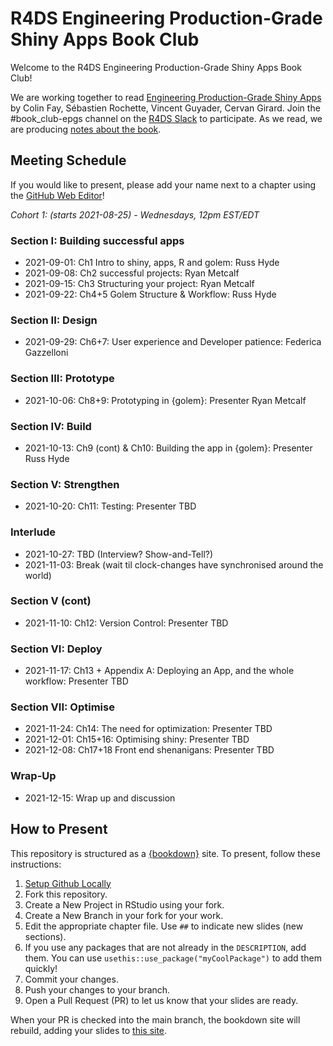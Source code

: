 # R4DS Engineering Production-Grade Shiny Apps Book Club

Welcome to the R4DS Engineering Production-Grade Shiny Apps Book Club!

We are working together to read [Engineering Production-Grade Shiny Apps](https://engineering-shiny.org/) by Colin Fay, Sébastien Rochette, Vincent Guyader, Cervan Girard.
Join the #book_club-epgs channel on the [R4DS Slack](https://r4ds.io/join) to participate.
As we read, we are producing [notes about the book](https://r4ds.github.io/bookclub-URL/).

## Meeting Schedule

If you would like to present, please add your name next to a chapter using the [GitHub Web Editor](https://youtu.be/d41oc2OMAuI)!

*Cohort 1: (starts 2021-08-25) - Wednesdays, 12pm EST/EDT*

### Section I: Building successful apps

- 2021-09-01: Ch1 Intro to shiny, apps, R and golem: Russ Hyde
- 2021-09-08: Ch2 successful projects: Ryan Metcalf
- 2021-09-15: Ch3 Structuring your project: Ryan Metcalf
- 2021-09-22: Ch4+5 Golem Structure & Workflow: Russ Hyde

### Section II:  Design

- 2021-09-29: Ch6+7: User experience and Developer patience: Federica Gazzelloni

### Section III: Prototype

- 2021-10-06: Ch8+9: Prototyping in {golem}: Presenter Ryan Metcalf

### Section IV: Build

- 2021-10-13: Ch9 (cont) & Ch10: Building the app in {golem}: Presenter Russ Hyde

### Section V: Strengthen

- 2021-10-20: Ch11: Testing: Presenter TBD

### Interlude

- 2021-10-27: TBD (Interview? Show-and-Tell?)
- 2021-11-03: Break (wait til clock-changes have synchronised around the world)

### Section V (cont)

- 2021-11-10: Ch12: Version Control: Presenter TBD

### Section VI: Deploy

- 2021-11-17: Ch13 + Appendix A: Deploying an App, and the whole workflow: Presenter TBD

### Section VII: Optimise

- 2021-11-24: Ch14: The need for optimization: Presenter TBD
- 2021-12-01: Ch15+16: Optimising shiny: Presenter TBD
- 2021-12-08: Ch17+18 Front end shenanigans: Presenter TBD

### Wrap-Up

- 2021-12-15: Wrap up and discussion

## How to Present

This repository is structured as a [{bookdown}](https://CRAN.R-project.org/package=bookdown) site.
To present, follow these instructions:

1. [Setup Github Locally](https://www.youtube.com/watch?v=hNUNPkoledI)
2. Fork this repository.
3. Create a New Project in RStudio using your fork.
4. Create a New Branch in your fork for your work.
5. Edit the appropriate chapter file. Use `##` to indicate new slides (new sections).
6. If you use any packages that are not already in the `DESCRIPTION`, add them. You can use `usethis::use_package("myCoolPackage")` to add them quickly!
7. Commit your changes.
8. Push your changes to your branch.
9. Open a Pull Request (PR) to let us know that your slides are ready.

When your PR is checked into the main branch, the bookdown site will rebuild, adding your slides to [this site](https://r4ds.github.io/bookclub-URL/).

